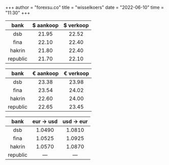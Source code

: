 +++
author = "forexsu.co"
title = "wisselkoers"
date = "2022-06-10"
time = "11:30"
+++

bank|$ aankoop|$ verkoop
:-----:|:-----:|:-----:
dsb  |21.95|22.52
fina  |22.10|22.40
hakrin  |21.80|22.40
republic  |21.70|22.10

bank|€ aankoop|€ verkoop
:-----:|:-----:|:-----:
dsb  |23.38|23.98
fina  |23.54|24.02
hakrin  |22.60|24.00
republic  |22.65|23.45

bank|eur → usd|usd → eur
:-----:|:-----:|:-----:
dsb  |1.0490|1.0810
fina  |1.0525|1.0925
hakrin  |1.0570|1.0870
republic  |—|—
